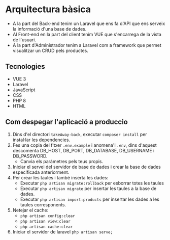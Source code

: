 # Arquitectura bàsica

* A la part del Back-end tenim un Laravel que ens fa d'API que ens serveix la informació d'una base de dades.
* Al Front-end en la part del client tenim VUE que s'encarrega de la vista de l'usuari.
* A la part d'Administrador tenim a Laravel com a framework que permet visualitzar un CRUD pels productes.

## Tecnologies
* VUE 3
* Laravel
* JavaScript
* CSS
* PHP 8
* HTML

## Com despegar l'aplicació a produccio
1. Dins d'el directori `takeAway-back`, executar `composer install` per instal·lar les dependencies.
2. Fes una copia del fitxer `.env.example` i anomena'l `.env`, dins d'aquest descomenta DB_HOST, DB_PORT, DB_DATABASE, DB_USERNAME i DB_PASSWORD.
    * Canvia els paràmetres pels teus propis.
3. Iniciar el servei del servidor de base de dades i crear la base de dades especificada anteriorment.
4.  Per crear les taules i també inserta les dades:
    * Executar `php artisan migrate:rollback` per esborrar totes les taules
    * Executar `php artisan migrate` per insertar les taules a la base de dades.
    * Executar `php artisan import:products` per insertar les dades a les taules corresponents.
5. Netejar el cache: 
    * `php artisan config:clear` 
    * `php artisan view:clear` 
    * `php artisan cache:clear`
6. Iniciar el servidor de laravel `php artisan serve;`